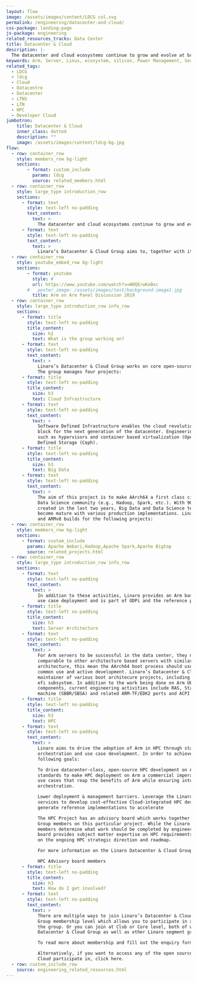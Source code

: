 ```yaml
---
layout: flow
image: /assets/images/content/LDCG col.svg
permalink: /engineering/datacenter-and-cloud/
css-package: landing-page
js-package: engineering
related_resources_tracks: Data Center
title: Datacenter & Cloud
description: |-
  The datacenter and cloud ecosystems continue to grow and evolve at breakneck speed, with new technologies being introduced at a high rate. On the software front, open source is the dominant driving force, due to the open and collaborative engineering.
keywords: Arm, Server, Linux, ecosystem, silicon, Power Management, Security, Big Data, Software Defined Infrastructure, Datacenter, Cloud
related_tags:
  - LDCG
  - ldcg
  - Cloud
  - Datacentre
  - Datacenter
  - LTNS
  - LTN
  - HPC
  - Developer Cloud
jumbotron:
    title: Datacenter & Cloud
    inner_class: dotted
    description: ""
    image: /assets/images/content/ldcg-bg.jpg
flow:
  - row: container_row
    style: members_row bg-light
    sections:
        - format: custom_include
          params: ldcg
          source: related_members.html
  - row: container_row
    style: large_type introduction_row
    sections:
      - format: text
        style: text-left no-padding
        text_content:
          text: >
            The datacenter and cloud ecosystems continue to grow and evolve at breakneck speed, with new technologies being introduced at a high rate. Core technologies in the datacenter and cloud, such as containers or hadoop did not exist until relatively recently. With the introduction of ARM64, the datacenter and cloud ecosystem now have highly competitive options for their workloads. Not only competing with alternative architectures, due to a broad adoption by SoC vendors with ARM64, multiple options of SoC’s are offered, providing the ecosystem with choice.
      - format: text
        style: text-left no-padding
        text_content:
          text: >
            Linaro’s Datacenter & Cloud Group aims to, together with its members, provide a common development center for the Arm enterprise ecosystem. Working together to resolve common issues and develop standards reduces fragmentation and helps all participating companies deliver their products to market faster.
  - row: container_row
    style: youtube_embed_row bg-light
    sections:
        - format: youtube
          style: #
          url: https://www.youtube.com/watch?v=WOQErwKoBxc
        #   poster_image: /assets/images/test/background-image1.jpg
          title: Arm on Arm Panel Discussion 2019
  - row: container_row
    style: large_type introduction_row info_row
    sections:
      - format: title
        style: text-left no-padding
        title_content:
          size: h2
          text: What is the group working on?
      - format: text
        style: text-left no-padding
        text_content:
          text: >
            Linaro’s Datacenter & Cloud Group works on core open-source software for Arm servers.
            The group manages four projects:
      - format: title
        style: text-left no-padding
        title_content:
          size: h3
          text: Cloud Infrastructure
      - format: text
        style: text-left no-padding
        text_content:
          text: >
            Software Defined Infrastructure enables the cloud revolution, and is a fundamental building
            block for the next generation of the datacenter. Engineering activities include technologies
            such as hypervisors and container based virtualization (OpenStack, Kubernetes) and Software
            Defined Storage (Ceph).
      - format: title
        style: text-left no-padding
        title_content:
          size: h3
          text: Big Data
      - format: text
        style: text-left no-padding
        text_content:
          text: >
            The aim of this project is to make AArch64 a first class citizen in the Big Data, Analytics and
            Data Science community (e.g., Hadoop, Spark, etc.). With 90% of all data having been
            created in the last two years, Big Data and Data Science technologies are vital and have
            become mature with various production implementations. Linaro drives engineering activities
            and ARMv8 builds for the following projects:
  - row: container_row
    style: members_row bg-light
    sections:
      - format: custom_include
        params: Apache Ambari,Hadoop,Apache Spark,Apache Bigtop
        source: related_projects.html
  - row: container_row
    style: large_type introduction_row info_row
    sections:
      - format: text
        style: text-left no-padding
        text_content:
          text: >
            In addition to these activities, Linaro provides an Arm based production ready end-to-end
            use case deployment and is part of ODPi and the reference platform for ARMv8.
      - format: title
        style: text-left no-padding
        title_content:
          size: h3
          text: Server Architecture
      - format: text
        style: text-left no-padding
        text_content:
          text: >
            For Arm servers to be successful in the data center, they need to have functionality
            comparable to other architecture based servers with similar capabilities. For the boot
            architecture, this mean the AArch64 boot process should use familiar tools already in
            common use and active development. Linaro’s Datacenter & Cloud Group is the upstream
            maintainer of various boot architecure projects, including EDKII, tianocore and linux kernel
            efi subsystem. In addition to the work being done on Arm UEFI, GRUB2 and related
            components, current engineering activities include RAS, StandaloneMM, QEMU enterprise
            machine (SBBR/SBSA) and related ARM-TF/EDK2 ports and ACPI advice/review.
      - format: title
        style: text-left no-padding
        title_content:
          size: h3
          text: HPC
      - format: text
        style: text-left no-padding
        text_content:
          text: >
            Linaro aims to drive the adoption of Arm in HPC through standardisation, interoperability,
            orchestration and use case development. In order to achieve this, the project has set out the
            following goals:

            To drive datacenter-class, open-source HPC development on Arm. Identify and adopt
            standards to make HPC deployment on Arm a commercial imperative. Develop real-world
            use cases that reap the benefits of Arm while ensuring interoperability, modularization,
            orchestration.

            Lower deployment & management barriers. Leverage the Linaro Developer Cloud and other
            services to develop cost-effective Cloud-integrated HPC development frameworks and
            generate reference implementations to accelerate

            The HPC Project has an advisory board which works together with the Datacenter & Cloud
            Group members on this particular project. While the Linaro Datacenter & Cloud Group
            members determine what work should be completed by engineering resources, the advisory
            board provides subject matter expertise on HPC requirements and guidance and feedback
            on the ongoing HPC strategic direction and roadmap.

            For more information on the Linaro Datacenter & Cloud Group, download our slide deck.

            HPC Advisory board members
      - format: title
        style: text-left no-padding
        title_content:
          size: h3
          text: How do I get involved?
      - format: text
        style: text-left no-padding
        text_content:
          text: >
            There are multiple ways to join Linaro’s Datacenter & Cloud Group - you can either join at
            Group membership level which allows you to participate in all work and projects managed by
            the group. Or you can join at Club or Core level, both of which allow you to participate in the
            Datacenter & Cloud Group as well as other Linaro segment groups.

            To read more about membership and fill out the enquiry form, click here:

            Alternatively, if you want to access any of the open source projects the Linaro Datacenter &
            Cloud participate in, click here.
  - row: custom_include_row
    source: engineering_related_resources.html
---
```


